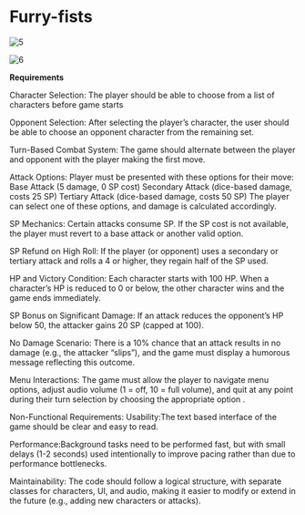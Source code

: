 # Furry-fists

![5](https://github.com/user-attachments/assets/14bedc31-6fdf-498b-8da5-04642672b107)

![6](https://github.com/user-attachments/assets/b46b8a3a-e075-40d2-9101-3a11f02545e2)

**Requirements**

Character Selection:
The player should be able to choose from a list of characters before game starts 

Opponent Selection:
After selecting the player’s character, the user should be able to choose an opponent character from the remaining set.

Turn-Based Combat System:
The game should alternate between the player and opponent with the player making the first move.

Attack Options:
Player must be presented with these options for their move:
Base Attack (5 damage, 0 SP cost)
Secondary Attack (dice-based damage, costs 25 SP)
Tertiary Attack (dice-based damage, costs 50 SP)
The player can select one of these options, and damage is calculated accordingly.

SP Mechanics:
Certain attacks consume SP. If the SP cost is not available, the player must revert to a base attack or another valid option.

SP Refund on High Roll:
If the player (or opponent) uses a secondary or tertiary attack and rolls a 4 or higher, they regain half of the SP used.

HP and Victory Condition:
Each character starts with 100 HP. When a character’s HP is reduced to 0 or below, the other character wins and the game ends immediately.

SP Bonus on Significant Damage:
If an attack reduces the opponent’s HP below 50, the attacker gains 20 SP (capped at 100).

No Damage Scenario:
There is a 10% chance that an attack results in no damage (e.g., the attacker “slips”), and the game must display a humorous message reflecting this outcome.

Menu Interactions:
The game must allow the player to navigate menu options, adjust audio volume (1 = off, 10 = full volume), and quit at any point during their turn selection by choosing the appropriate option .

Non-Functional Requirements:
Usability:The text based interface of the game should be clear and easy to read.

Performance:Background tasks need to be performed fast, but with small delays (1-2 seconds) used intentionally to improve pacing rather than due to performance bottlenecks.

Maintainability: The code should follow a logical structure, with separate classes for characters, UI, and audio, making it easier to modify or extend in the future (e.g., adding new characters or attacks).
